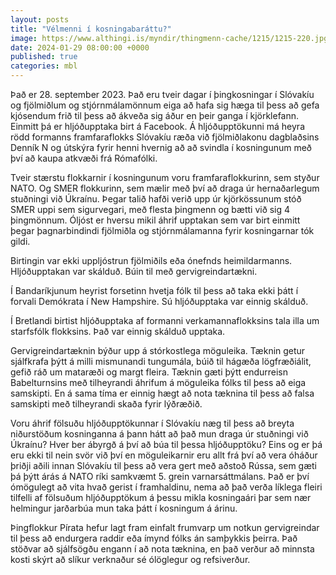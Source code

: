 ```yaml
---
layout: posts
title: "Vélmenni í kosningabaráttu?"
image: https://www.althingi.is/myndir/thingmenn-cache/1215/1215-220.jpg
date: 2024-01-29 08:00:00 +0000
published: true
categories: mbl
---
```

Það er 28. september 2023. Það eru tveir dagar í þingkosningar í Slóvakíu og fjölmiðlum og stjórnmálamönnum eiga að hafa sig hæga til þess að gefa kjósendum frið til þess að ákveða sig áður en þeir ganga í kjörklefann. Einmitt þá er hljóðupptaka birt á Facebook. Á hljóðupptökunni má heyra rödd formanns framfaraflokks Slóvakíu ræða við fjölmiðlakonu dagblaðsins Denník N og útskýra fyrir henni hvernig að að svindla í kosningunum með því að kaupa atkvæði frá Rómafólki. 

Tveir stærstu flokkarnir í kosningunum voru framfaraflokkurinn, sem styður NATO. Og SMER flokkurinn, sem mælir með því að draga úr hernaðarlegum stuðningi við Úkraínu. Þegar talið hafði verið upp úr kjörkössunum stóð SMER uppi sem sigurvegari, með flesta þingmenn og bætti við sig 4 þingmönnum. Óljóst er hversu mikil áhrif upptakan sem var birt einmitt þegar þagnarbindindi fjölmiðla og stjórnmálamanna fyrir kosningarnar tók gildi. 

Birtingin var ekki uppljóstrun fjölmiðils eða ónefnds heimildarmanns. Hljóðupptakan var skálduð. Búin til með gervigreindartækni. 

Í Bandaríkjunum heyrist forsetinn hvetja fólk til þess að taka ekki þátt í forvali Demókrata í New Hampshire. Sú hljóðupptaka var einnig skálduð.

Í Bretlandi birtist hljóðupptaka af formanni verkamannaflokksins tala illa um starfsfólk flokksins. Það var einnig skálduð upptaka.

Gervigreindartæknin býður upp á stórkostlega möguleika. Tæknin getur sjálfkrafa þýtt á milli mismunandi tungumála, búið til hágæða lögfræðiálit, gefið ráð um mataræði og margt fleira. Tæknin gæti þýtt endurreisn Babelturnsins með tilheyrandi áhrifum á möguleika fólks til þess að eiga samskipti. En á sama tíma er einnig hægt að nota tæknina til þess að falsa samskipti með tilheyrandi skaða fyrir lýðræðið. 

Voru áhrif fölsuðu hljóðupptökunnar í Slóvakíu næg til þess að breyta niðurstöðum kosninganna á þann hátt að það mun draga úr stuðningi við Úkraínu? Hver ber ábyrgð á því að búa til þessa hljóðupptöku? Eins og er þá eru ekki til nein svör við því en möguleikarnir eru allt frá því að vera óháður þriðji aðili innan Slóvakíu til þess að vera gert með aðstoð Rússa, sem gæti þá þýtt árás á NATO ríki samkvæmt 5. grein varnarsáttmálans. Það er því ómögulegt að vita hvað gerist í framhaldinu, nema að það verða líklega fleiri tilfelli af fölsuðum hljóðupptökum á þessu mikla kosningaári þar sem nær helmingur jarðarbúa mun taka þátt í kosningum á árinu.

Þingflokkur Pírata hefur lagt fram einfalt frumvarp um notkun gervigreindar til þess að endurgera raddir eða ímynd fólks án samþykkis þeirra. Það stöðvar að sjálfsögðu engann í að nota tæknina, en það verður að minnsta kosti skýrt að slíkur verknaður sé ólöglegur og refsiverður. 

